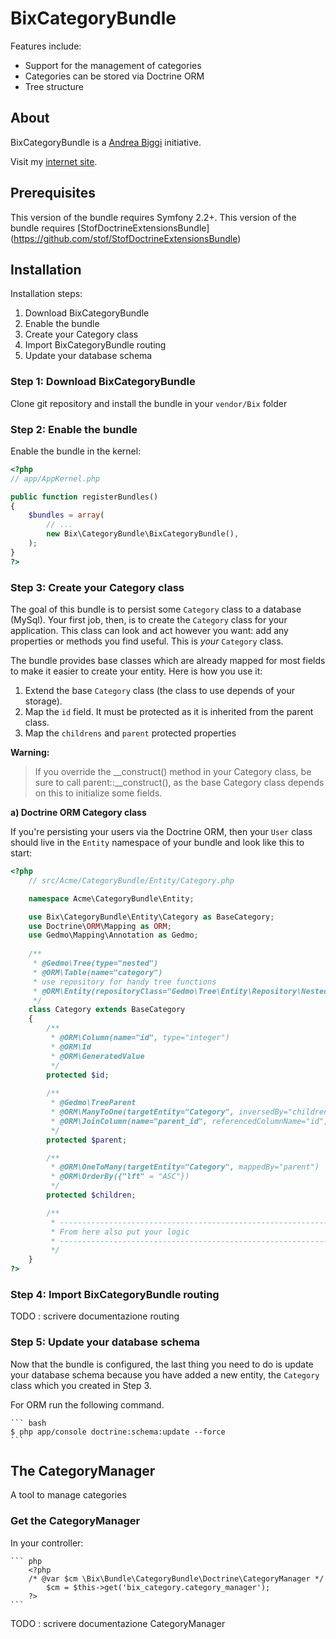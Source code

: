 BixCategoryBundle
=================

Features include:

- Support for the management of categories
- Categories can be stored via Doctrine ORM
- Tree structure

About
-----

BixCategoryBundle is a [Andrea Biggi](https://github.com/andreabiggi) initiative.

Visit my [internet site](http://www.andreabiggi.net).

## Prerequisites

This version of the bundle requires Symfony 2.2+.
This version of the bundle requires [StofDoctrineExtensionsBundle] (https://github.com/stof/StofDoctrineExtensionsBundle)

## Installation

Installation steps:

1. Download BixCategoryBundle
2. Enable the bundle
3. Create your Category class
4. Import BixCategoryBundle routing
5. Update your database schema

### Step 1: Download BixCategoryBundle

Clone git repository and install the bundle in your `vendor/Bix` folder

### Step 2: Enable the bundle

Enable the bundle in the kernel:

``` php
<?php
// app/AppKernel.php

public function registerBundles()
{
    $bundles = array(
        // ...
        new Bix\CategoryBundle\BixCategoryBundle(),
    );
}
?>
```
### Step 3: Create your Category class

The goal of this bundle is to persist some `Category` class to a database (MySql). 
Your first job, then, is to create the `Category` class
for your application. This class can look and act however you want: add any
properties or methods you find useful. This is *your* `Category` class.

The bundle provides base classes which are already mapped for most fields
to make it easier to create your entity. Here is how you use it:

1. Extend the base `Category` class (the class to use depends of your storage).
2. Map the `id` field. It must be protected as it is inherited from the parent class.
3. Map the `childrens` and `parent` protected properties

**Warning:**

> If you override the __construct() method in your Category class, be sure
> to call parent::__construct(), as the base Category class depends on
> this to initialize some fields.

**a) Doctrine ORM Category class**

If you're persisting your users via the Doctrine ORM, then your `User` class
should live in the `Entity` namespace of your bundle and look like this to
start:

``` php
<?php
    // src/Acme/CategoryBundle/Entity/Category.php

    namespace Acme\CategoryBundle\Entity;

    use Bix\CategoryBundle\Entity\Category as BaseCategory;
    use Doctrine\ORM\Mapping as ORM;
    use Gedmo\Mapping\Annotation as Gedmo;
    
    /**
     * @Gedmo\Tree(type="nested")
     * @ORM\Table(name="category")
     * use repository for handy tree functions
     * @ORM\Entity(repositoryClass="Gedmo\Tree\Entity\Repository\NestedTreeRepository")
     */
    class Category extends BaseCategory
    {
        /**
         * @ORM\Column(name="id", type="integer")
         * @ORM\Id
         * @ORM\GeneratedValue
         */
        protected $id;
        
        /**
         * @Gedmo\TreeParent
         * @ORM\ManyToOne(targetEntity="Category", inversedBy="children")
         * @ORM\JoinColumn(name="parent_id", referencedColumnName="id", onDelete="CASCADE")
         */
        protected $parent;

        /**
         * @ORM\OneToMany(targetEntity="Category", mappedBy="parent")
         * @ORM\OrderBy({"lft" = "ASC"})
         */
        protected $children;

        /**
         * -------------------------------------------------------------------
         * From here also put your logic
         * -------------------------------------------------------------------
         */ 
    }
?>
```


### Step 4: Import BixCategoryBundle routing

TODO : scrivere documentazione routing

### Step 5: Update your database schema

Now that the bundle is configured, the last thing you need to do is update your
database schema because you have added a new entity, the `Category` class which you
created in Step 3.

For ORM run the following command.

    ``` bash
    $ php app/console doctrine:schema:update --force
    ```

## The CategoryManager

A tool to manage categories

### Get the CategoryManager

In your controller:

    ``` php
        <?php
        /* @var $cm \Bix\Bundle\CategoryBundle\Doctrine\CategoryManager */
            $cm = $this->get('bix_category.category_manager');
        ?>
    ```

TODO : scrivere documentazione CategoryManager
